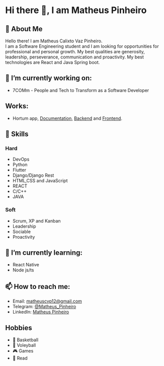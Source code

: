 # Hi there 👋, I am Matheus Pinheiro

## 📖 About Me
Hello there! I am Matheus Calixto Vaz Pinheiro.<br>
I am a Software Engineering student and I am looking for opportunities for professional and personal growth. My best qualities are generosity, leadership, perseverance, communication and proactivity. My best technologies are React and Java Spring boot.

## 🔭 I’m currently working on:
* 7COMm - People and Tech to Transform as a Software Developer

## Works:
* Hortum app, [Documentation](https://fga-eps-mds.github.io/2020.2-Hortum/), [Backend](https://github.com/fga-eps-mds/2020.2-Hortum) and [Frontend](https://github.com/fga-eps-mds/2020.2-Hortum-Mobile).


## 🧠 Skills
### Hard
  - DevOps
  - Python
  - Flutter
  - Django/Django Rest
  - HTML,CSS and JavaScript
  - REACT
  - C/C++
  - JAVA
### Soft
  - Scrum, XP and Kanban
  - Leadership
  - Sociable
  - Proactivity

## 🌱 I’m currently learning:
- React Native
- Node js/ts

## 📫 How to reach me: 
  * Email: [matheuscvp12@gmail.com](mailto:matheuscvp12@gmail.com)
  * Telegram: [@Matheus_Pinheiro](https://t.me/Matheus_Pinheiro)
  * LinkedIn: [Matheus Pinheiro](https://www.linkedin.com/in/matheus-pinheiro-60604b97/)

## Hobbies
* 🏀 Basketball
* 🏐 Voleyball
* 🎮 Games
* 📖 Read

<!--
**matheuscvp/matheuscvp** is a ✨ _special_ ✨ repository because its `README.md` (this file) appears on your GitHub profile.

Here are some ideas to get you started:

- 🔭 I’m currently working on ...
- 🌱 I’m currently learning ...
- 👯 I’m looking to collaborate on ...
- 🤔 I’m looking for help with ...
- 💬 Ask me about ...
- 📫 How to reach me: ...
- 😄 Pronouns: ...
- ⚡ Fun fact: ...
-->
